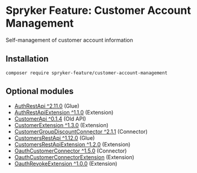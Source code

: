 # Spryker Feature: Customer Account Management

Self-management of customer account information

## Installation

```
composer require spryker-feature/customer-account-management
```

## Optional modules
- [AuthRestApi ^2.11.0](https://github.com/spryker/auth-rest-api) (Glue)
- [AuthRestApiExtension ^1.1.0](https://github.com/spryker/auth-rest-api-extension) (Extension)
- [CustomerApi ^0.1.4](https://github.com/spryker/customer-api) (Old API)
- [CustomerExtension ^1.3.0](https://github.com/spryker/customer-extension) (Extension)
- [CustomerGroupDiscountConnector ^2.1.1](https://github.com/spryker/customer-group-discount-connector) (Connector)
- [CustomersRestApi ^1.12.0](https://github.com/spryker/customers-rest-api) (Glue)
- [CustomersRestApiExtension ^1.2.0](https://github.com/spryker/customers-rest-api-extension) (Extension)
- [OauthCustomerConnector ^1.5.0](https://github.com/spryker/oauth-customer-connector) (Connector)
- [OauthCustomerConnectorExtension](https://github.com/spryker/oauth-customer-connector-extension) (Extension)
- [OauthRevokeExtension ^1.0.0](https://github.com/spryker/oauth-revoke-extension) (Extension)

